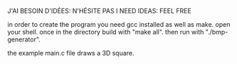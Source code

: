 J'AI BESOIN D'IDÉES: N'HÉSITE PAS
I NEED IDEAS: FEEL FREE


in order to create the program you need gcc installed as well as make.
open your shell.
once in the directory build with "make all".
then run with "./bmp-generator".

the example main.c file draws a 3D square.

